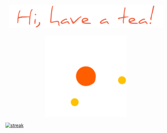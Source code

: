 ###                                                   

<h2 align="center">
  <img src="chao.png" />
</h2>

<p align="center">
  <img src="loading.gif" />
</p>

<a href="https://github.com/anuraghazra/github-readme-stats">
  <img align="center" src="https://streak-stats.demolab.com/?user=tranghane&theme=gruvbox_duo&hide_border=true" alt="streak"/>
</a>

<a href="https://github.com/anuraghazra/convoychat">
  <img 
     src="https://github-readme-stats.vercel.app/api/pin/?username=anuraghazra&repo=github-readme-stats" alt="ranks/> 
</a>
